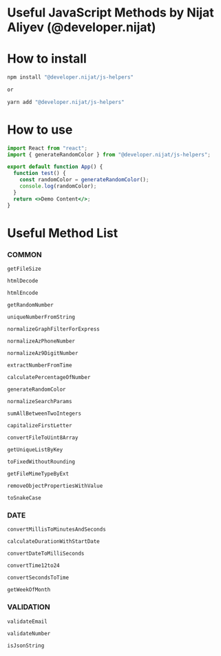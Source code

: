 # Useful JavaScript Methods by Nijat Aliyev (@developer.nijat)

# How to install

```bash
npm install "@developer.nijat/js-helpers"

or

yarn add "@developer.nijat/js-helpers"
```

# How to use

```jsx
import React from "react";
import { generateRandomColor } from "@developer.nijat/js-helpers";

export default function App() {
  function test() {
    const randomColor = generateRandomColor();
    console.log(randomColor);
  }
  return <>Demo Content</>;
}
```

# Useful Method List

### COMMON

```
getFileSize

htmlDecode

htmlEncode

getRandomNumber

uniqueNumberFromString

normalizeGraphFilterForExpress

normalizeAzPhoneNumber

normalizeAz9DigitNumber

extractNumberFromTime

calculatePercentageOfNumber

generateRandomColor

normalizeSearchParams

sumAllBetweenTwoIntegers

capitalizeFirstLetter

convertFileToUint8Array

getUniqueListByKey

toFixedWithoutRounding

getFileMimeTypeByExt

removeObjectPropertiesWithValue

toSnakeCase
```

### DATE

```
convertMillisToMinutesAndSeconds

calculateDurationWithStartDate

convertDateToMilliSeconds

convertTime12to24

convertSecondsToTime

getWeekOfMonth
```

### VALIDATION

```
validateEmail

validateNumber

isJsonString
```
